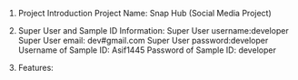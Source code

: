 1. Project Introduction
         Project Name: Snap Hub (Social Media Project)

2. Super User and Sample ID Information:
        Super User username:developer
        Super User email: dev#gmail.com
        Super User password:developer
        Username of Sample ID: Asif1445
        Password of Sample ID: developer

3. Features:
       
